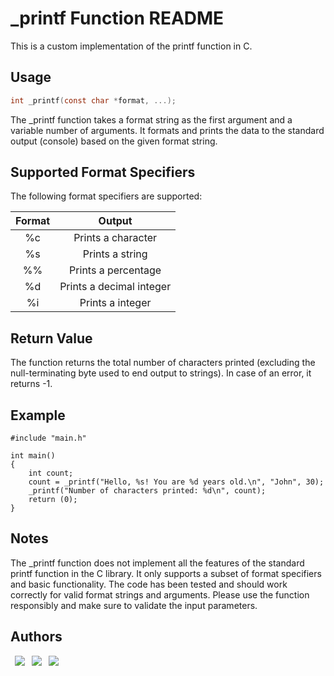 # _printf Function README

This is a custom implementation of the printf function in C.

## Usage

```c
int _printf(const char *format, ...);

```

The _printf function takes a format string as the first argument and a variable number of arguments.
It formats and prints the data to the standard output (console) based on the given format string.

## Supported Format Specifiers
The following format specifiers are supported:

<div align="center">

| **Format**|      **Output**     
|:---------:|:-------------------:
|     %c    | Prints a character  
|     %s    | Prints a string     
|     %%    | Prints a percentage 
|     %d    | Prints a decimal integer    
|     %i    | Prints a integer     

</div>

## Return Value
The function returns the total number of characters printed (excluding the null-terminating byte used to end output to strings).
In case of an error, it returns -1.

## Example

```
#include "main.h"

int main()
{
    int count;
    count = _printf("Hello, %s! You are %d years old.\n", "John", 30);
    _printf("Number of characters printed: %d\n", count);
    return (0);
}

```
## Notes

The _printf function does not implement all the features of the standard printf function in the C library.
It only supports a subset of format specifiers and basic functionality.
The code has been tested and should work correctly for valid format strings and arguments.
Please use the function responsibly and make sure to validate the input parameters.

## Authors 
&ensp;[<img src="https://img.shields.io/badge/acostanahuel-%23121011.svg?style=for-the-badge&logo=github&logoColor=white">](https://github.com/acostanahuel)
&ensp;[<img src="https://img.shields.io/badge/Kiwizacxs-%23121011.svg?style=for-the-badge&logo=github&logoColor=white">](https://github.com/Kiwizacxs)
&ensp;[<img src="https://img.shields.io/badge/Diego29012-%23121011.svg?style=for-the-badge&logo=github&logoColor=white">](https://github.com/Diego29012)

